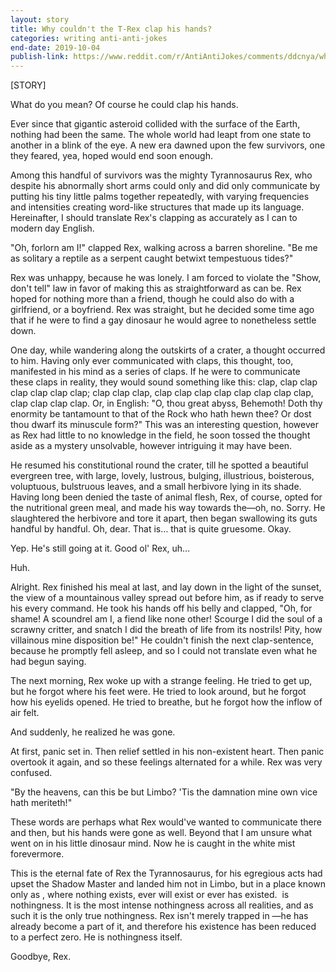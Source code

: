 ```yaml
---
layout: story
title: Why couldn't the T-Rex clap his hands?
categories: writing anti-anti-jokes
end-date: 2019-10-04
publish-link: https://www.reddit.com/r/AntiAntiJokes/comments/ddcnya/why_couldnt_the_trex_clap_his_hands/
---
```


[STORY]

What do you mean? Of course he could clap his hands.

Ever since that gigantic asteroid collided with the surface of the Earth, nothing had been the same. The whole world had leapt from one state to another in a blink of the eye. A new era dawned upon the few survivors, one they feared, yea, hoped would end soon enough.

Among this handful of survivors was the mighty Tyrannosaurus Rex, who despite his abnormally short arms could only and did only communicate by putting his tiny little palms together repeatedly, with varying frequencies and intensities creating word-like structures that made up its language. Hereinafter, I should translate Rex's clapping as accurately as I can to modern day English.

"Oh, forlorn am I!" clapped Rex, walking across a barren shoreline. "Be me as solitary a reptile as a serpent caught betwixt tempestuous tides?"

Rex was unhappy, because he was lonely. I am forced to violate the "Show, don't tell" law in favor of making this as straightforward as can be. Rex hoped for nothing more than a friend, though he could also do with a girlfriend, or a boyfriend. Rex was straight, but he decided some time ago that if he were to find a gay dinosaur he would agree to nonetheless settle down.

One day, while wandering along the outskirts of a crater, a thought occurred to him. Having only ever communicated with claps, this thought, too, manifested in his mind as a series of claps. If he were to communicate these claps in reality, they would sound something like this: clap, clap clap clap clap clap clap; clap clap clap, clap clap clap clap clap clap clap clap, clap clap clap clap. Or, in English: "O, thou great abyss, Behemoth! Doth thy enormity be tantamount to that of the Rock who hath hewn thee? Or dost thou dwarf its minuscule form?" This was an interesting question, however as Rex had little to no knowledge in the field, he soon tossed the thought aside as a mystery unsolvable, however intriguing it may have been.

He resumed his constitutional round the crater, till he spotted a beautiful evergreen tree, with large, lovely, lustrous, bulging, illustrious, boisterous, voluptuous, bulstruous leaves, and a small herbivore lying in its shade. Having long been denied the taste of animal flesh, Rex, of course, opted for the nutritional green meal, and made his way towards the—oh, no. Sorry. He slaughtered the herbivore and tore it apart, then began swallowing its guts handful by handful. Oh, dear. That is… that is quite gruesome. Okay.

Yep. He's still going at it. Good ol' Rex, uh…

Huh.

Alright. Rex finished his meal at last, and lay down in the light of the sunset, the view of a mountainous valley spread out before him, as if ready to serve his every command. He took his hands off his belly and clapped, "Oh, for shame! A scoundrel am I, a fiend like none other! Scourge I did the soul of a scrawny critter, and snatch I did the breath of life from its nostrils! Pity, how villainous mine disposition be!" He couldn't finish the next clap-sentence, because he promptly fell asleep, and so I could not translate even what he had begun saying.

The next morning, Rex woke up with a strange feeling. He tried to get up, but he forgot where his feet were. He tried to look around, but he forgot how his eyelids opened. He tried to breathe, but he forgot how the inflow of air felt.

And suddenly, he realized he was gone.

At first, panic set in. Then relief settled in his non-existent heart. Then panic overtook it again, and so these feelings alternated for a while. Rex was very confused.

"By the heavens, can this be but Limbo? 'Tis the damnation mine own vice hath meriteth!"

These words are perhaps what Rex would've wanted to communicate there and then, but his hands were gone as well. Beyond that I am unsure what went on in his little dinosaur mind. Now he is caught in the white mist forevermore.

This is the eternal fate of Rex the Tyrannosaurus, for his egregious acts had upset the Shadow Master and landed him not in Limbo, but in a place known only as ​, where nothing exists, ever will exist or ever has existed. ​ is nothingness. It is the most intense nothingness across all realities, and as such it is the only true nothingness. Rex isn't merely trapped in ​—he has already become a part of it, and therefore his existence has been reduced to a perfect zero. He is nothingness itself.

Goodbye, Rex.